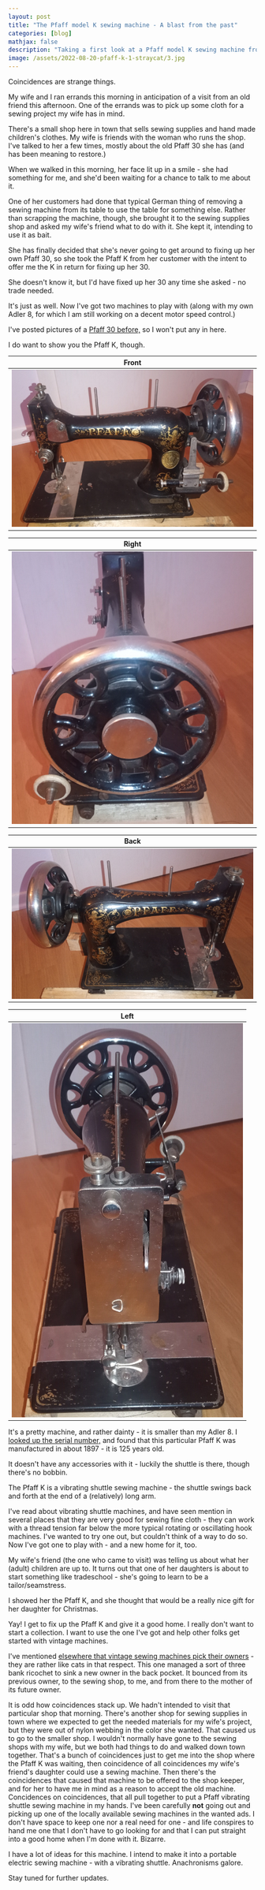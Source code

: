 ```yaml
---
layout: post
title: "The Pfaff model K sewing machine - A blast from the past"
categories: [blog]
mathjax: false
description: "Taking a first look at a Pfaff model K sewing machine from 1897."
image: /assets/2022-08-20-pfaff-k-1-straycat/3.jpg
---
```

Coincidences are strange things.

My wife and I ran errands this morning in anticipation of a visit from an old friend this afternoon.  One of the errands was to pick up some cloth for a sewing project my wife has in mind.

There's a small shop here in town that sells sewing supplies and hand made children's clothes.  My wife is friends with the woman who runs the shop.  I've talked to her a few times, mostly about the old Pfaff 30 she has (and has been meaning to restore.)

When we walked in this morning, her face lit up in a smile - she had something for me, and she'd been waiting for a chance to talk to me about it.

One of her customers had done that typical German thing of removing a sewing machine from its table to use the table for something else.  Rather than scrapping the machine, though, she brought it to the sewing supplies shop and asked my wife's friend what to do with it.  She kept it, intending to use it as bait.

She has finally decided that she's never going to get around to fixing up her own Pfaff 30, so she took the Pfaff K from her customer with the intent to offer me the K in return for fixing up her 30.

She doesn't know it, but I'd have fixed up her 30 any time she asked - no trade needed.

It's just as well.  Now I've got two machines to play with (along with my own Adler 8, for which I am still working on a decent motor speed control.)

I've posted pictures of a [Pfaff 30 before,](pfaff30-toc) so I won't put any in here.

I do want to show you the Pfaff K, though.

|Front|
|-----|
|![Front](/assets/2022-08-20-pfaff-k-1-straycat/1.jpg)|

|Right|
|-----|
|![Right](/assets/2022-08-20-pfaff-k-1-straycat/2.jpg)|

|Back|
|-----|
|![Back](/assets/2022-08-20-pfaff-k-1-straycat/3.jpg)|

|Left|
|-----|
|![Left](/assets/2022-08-20-pfaff-k-1-straycat/4.jpg)|

It's a pretty machine, and rather dainty - it is smaller than my Adler 8.  I [looked up the serial number,](https://ismacs.net/pfaff/pfaff_manufacture_dates.html) and found that this particular Pfaff K was manufactured in about 1897 - it is 125 years old.

It doesn't have any accessories with it - luckily the shuttle is there, though there's no bobbin.

The Pfaff K is a vibrating shuttle sewing machine - the shuttle swings back and forth at the end of a (relatively) long arm.

I've read about vibrating shuttle machines, and have seen mention in several places that they are very good for sewing fine cloth - they can work with a thread tension far below the more typical rotating or oscillating hook machines.  I've wanted to try one out, but couldn't think of a way to do so.  Now I've got one to play with - and a new home for it, too.

My wife's friend (the one who came to visit) was telling us about what her (adult) children are up to.  It turns out that one of her daughters is about to start something like tradeschool - she's going to learn to be a tailor/seamstress.

I showed her the Pfaff K, and she thought that would be a really nice gift for her daughter for Christmas.

Yay!  I get to fix up the Pfaff K and give it a good home.  I really don't want to start a collection.  I want to use the one I've got and help other folks get started with vintage machines.

I've mentioned [elsewhere that vintage sewing machines pick their owners](https://hackaday.io/project/183967-vintage-sewing-machines/log/203412-choosing-a-vintage-sewing-machine-for-hobby-use) - they are rather like cats in that respect.  This one managed a sort of three bank ricochet to sink a new owner in the back pocket.  It bounced from its previous owner, to the sewing shop, to me, and from there to the mother of its future owner.

It is odd how coincidences stack up.  We hadn't intended to visit that particular shop that morning.  There's another shop for sewing supplies in town where we expected to get the needed materials for my wife's project, but they were out of nylon webbing in the color she wanted.  That caused us to go to the smaller shop.  I wouldn't normally have gone to the sewing shops with my wife, but we both had things to do and walked down town together.  That's a bunch of coincidences just to get me into the shop where the Pfaff K was waiting, then coincidence of all coincidences my wife's friend's daughter could use a sewing machine.  Then there's the coincidences that caused that machine to be offered to the shop keeper, and for her to have me in mind as a reason to accept the old machine.  Concidences on coincidences, that all pull together to put a Pfaff vibrating shuttle sewing machine in my hands.  I've been carefully **not** going out and picking up one of the locally available sewing machines in the wanted ads. I don't have space to keep one nor a real need for one - and life conspires to hand me one that I don't have to go looking for and that I can put straight into a good home when I'm done with it.  Bizarre.

I have a lot of ideas for this machine. I intend to make it into a portable electric sewing machine - with a vibrating shuttle.  Anachronisms galore.

Stay tuned for further updates.

